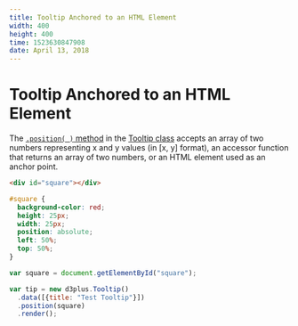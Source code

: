 ```yaml
---
title: Tooltip Anchored to an HTML Element
width: 400
height: 400
time: 1523630847908
date: April 13, 2018
---
```


[width]: 400
[height]: 400

# Tooltip Anchored to an HTML Element

The [`.position( )` method](https://d3plus.org/docs/#Tooltip.position) in the [Tooltip class](https://github.com/d3plus/d3plus-tooltip) accepts an array of two numbers representing x and y values (in [x, y] format), an accessor function that returns an array of two numbers, or an HTML element used as an anchor point.

```html
<div id="square"></div>
```

```css
#square {
  background-color: red;
  height: 25px;
  width: 25px;
  position: absolute;
  left: 50%;
  top: 50%;
}
```

```js
var square = document.getElementById("square");

var tip = new d3plus.Tooltip()
  .data([{title: "Test Tooltip"}])
  .position(square)
  .render();
```
